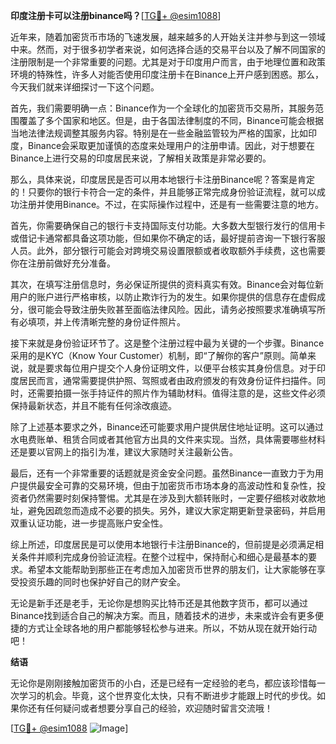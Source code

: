 **印度注册卡可以注册binance吗？**[[TG💪+ @esim1088](https://t.me/s/esim1088)]

近年来，随着加密货币市场的飞速发展，越来越多的人开始关注并参与到这一领域中来。然而，对于很多初学者来说，如何选择合适的交易平台以及了解不同国家的注册限制是一个非常重要的问题。尤其是对于印度用户而言，由于地理位置和政策环境的特殊性，许多人对能否使用印度注册卡在Binance上开户感到困惑。那么，今天我们就来详细探讨一下这个问题。

首先，我们需要明确一点：Binance作为一个全球化的加密货币交易所，其服务范围覆盖了多个国家和地区。但是，由于各国法律制度的不同，Binance可能会根据当地法律法规调整其服务内容。特别是在一些金融监管较为严格的国家，比如印度，Binance会采取更加谨慎的态度来处理用户的注册申请。因此，对于想要在Binance上进行交易的印度居民来说，了解相关政策是非常必要的。

那么，具体来说，印度居民是否可以用本地银行卡注册Binance呢？答案是肯定的！只要你的银行卡符合一定的条件，并且能够正常完成身份验证流程，就可以成功注册并使用Binance。不过，在实际操作过程中，还是有一些需要注意的地方。

首先，你需要确保自己的银行卡支持国际支付功能。大多数大型银行发行的信用卡或借记卡通常都具备这项功能，但如果你不确定的话，最好提前咨询一下银行客服人员。此外，部分银行可能会对跨境交易设置限额或者收取额外手续费，这也需要你在注册前做好充分准备。

其次，在填写注册信息时，务必保证所提供的资料真实有效。Binance会对每位新用户的账户进行严格审核，以防止欺诈行为的发生。如果你提供的信息存在虚假成分，很可能会导致注册失败甚至面临法律风险。因此，请务必按照要求准确填写所有必填项，并上传清晰完整的身份证件照片。

接下来就是身份验证环节了。这是整个注册过程中最为关键的一个步骤。Binance采用的是KYC（Know Your Customer）机制，即“了解你的客户”原则。简单来说，就是要求每位用户提交个人身份证明文件，以便平台核实其身份信息。对于印度居民而言，通常需要提供护照、驾照或者由政府颁发的有效身份证件扫描件。同时，还需要拍摄一张手持证件的照片作为辅助材料。值得注意的是，这些文件必须保持最新状态，并且不能有任何涂改痕迹。

除了上述基本要求之外，Binance还可能要求用户提供居住地址证明。这可以通过水电费账单、租赁合同或者其他官方出具的文件来实现。当然，具体需要哪些材料还是要以官网上的指引为准，建议大家随时关注最新公告。

最后，还有一个非常重要的话题就是资金安全问题。虽然Binance一直致力于为用户提供最安全可靠的交易环境，但由于加密货币市场本身的高波动性和复杂性，投资者仍然需要时刻保持警惕。尤其是在涉及到大额转账时，一定要仔细核对收款地址，避免因疏忽而造成不必要的损失。另外，建议大家定期更新登录密码，并启用双重认证功能，进一步提高账户安全性。

综上所述，印度居民是可以使用本地银行卡注册Binance的，但前提是必须满足相关条件并顺利完成身份验证流程。在整个过程中，保持耐心和细心是最基本的要求。希望本文能帮助到那些正在考虑加入加密货币世界的朋友们，让大家能够在享受投资乐趣的同时也保护好自己的财产安全。

无论是新手还是老手，无论你是想购买比特币还是其他数字货币，都可以通过Binance找到适合自己的解决方案。而且，随着技术的进步，未来或许会有更多便捷的方式让全球各地的用户都能够轻松参与进来。所以，不妨从现在就开始行动吧！

**结语**

无论你是刚刚接触加密货币的小白，还是已经有一定经验的老鸟，都应该珍惜每一次学习的机会。毕竟，这个世界变化太快，只有不断进步才能跟上时代的步伐。如果你还有任何疑问或者想要分享自己的经验，欢迎随时留言交流哦！

[[TG💪+ @esim1088](https://t.me/s/esim1088) ![Image](https://i.postimg.cc/4NQfJmqS/Snipaste-2025-05-13-00-14-12.png)]